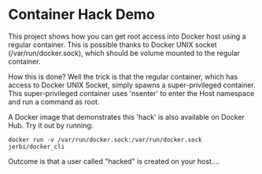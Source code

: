 # Container Hack Demo
This project shows how you can get root access into Docker host using a regular container. This is possible thanks to Docker UNIX socket (/var/run/docker.sock), which should be volume mounted to the regular container.

How this is done? Well the trick is that the regular container, which has access to Docker UNIX Socket, simply spawns a super-privileged container. This super-privileged container uses 'nsenter' to enter the Host namespace and run a command as root.

A Docker image that demonstrates this 'hack' is also available on Docker Hub.
Try it out by running:

```docker run -v /var/run/docker.sock:/var/run/docker.sock jerbi/docker_cli```

Outcome is that a user called "hacked" is created on your host....

